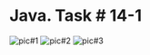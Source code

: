 # Java. Task # 14-1
![pic#1](https://github.com/SemNik88/java-task-14-1.3/assets/142649558/67308de0-49f6-4f23-a35b-9847ec2172fe)
![pic#2](https://github.com/SemNik88/java-task-14-1.3/assets/142649558/8e41e4fe-c5db-4f00-a618-a57e4e4065ba)
![pic#3](https://github.com/SemNik88/java-task-14-1.3/assets/142649558/85e7861b-331c-4979-b4cd-f384919bc50d)
